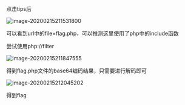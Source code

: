 

点击tips后

![image-20200215211531800](E:\study\Aurora\git\Newpeople\Web\easy_file_include\solution\image-20200215211531800.png)

可以看到url中的file=flag.php，可以推测这里使用了php中的include函数

尝试使用php://filter

![image-20200215211847555](E:\study\Aurora\git\Newpeople\Web\easy_file_include\solution\image-20200215211847555.png)

得到flag.php文件的base64编码结果，只需要进行解码即可

![image-20200215212045202](E:\study\Aurora\git\Newpeople\Web\easy_file_include\solution\image-20200215212045202.png)

得到flag